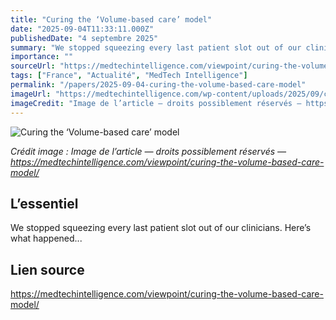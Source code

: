 ```yaml
---
title: "Curing the ‘Volume-based care’ model"
date: "2025-09-04T11:33:11.000Z"
publishedDate: "4 septembre 2025"
summary: "We stopped squeezing every last patient slot out of our clinicians. Here’s what happened..."
importance: ""
sourceUrl: "https://medtechintelligence.com/viewpoint/curing-the-volume-based-care-model/"
tags: ["France", "Actualité", "MedTech Intelligence"]
permalink: "/papers/2025-09-04-curing-the-volume-based-care-model"
imageUrl: "https://medtechintelligence.com/wp-content/uploads/2025/09/clinician-burnout.jpg"
imageCredit: "Image de l’article — droits possiblement réservés — https://medtechintelligence.com/viewpoint/curing-the-volume-based-care-model/"
---
```


![Curing the ‘Volume-based care’ model](https://medtechintelligence.com/wp-content/uploads/2025/09/clinician-burnout.jpg)

*Crédit image : Image de l’article — droits possiblement réservés — https://medtechintelligence.com/viewpoint/curing-the-volume-based-care-model/*

## L’essentiel

We stopped squeezing every last patient slot out of our clinicians. Here’s what happened...

## Lien source

https://medtechintelligence.com/viewpoint/curing-the-volume-based-care-model/
